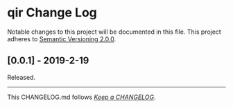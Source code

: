 #   qir Change Log

Notable changes to this project will be documented in this file. This project adheres to [Semantic Versioning 2.0.0](http://semver.org/).

##	[0.0.1] - 2019-2-19

Released.

---
This CHANGELOG.md follows [*Keep a CHANGELOG*](http://keepachangelog.com/).
